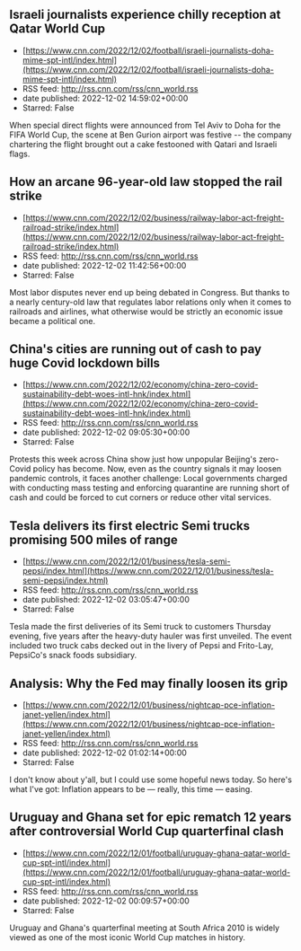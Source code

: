 ## Israeli journalists experience chilly reception at Qatar World Cup
 - [https://www.cnn.com/2022/12/02/football/israeli-journalists-doha-mime-spt-intl/index.html](https://www.cnn.com/2022/12/02/football/israeli-journalists-doha-mime-spt-intl/index.html)
 - RSS feed: http://rss.cnn.com/rss/cnn_world.rss
 - date published: 2022-12-02 14:59:02+00:00
 - Starred: False

When special direct flights were announced from Tel Aviv to Doha for the FIFA World Cup, the scene at Ben Gurion airport was festive -- the company chartering the flight brought out a cake festooned with Qatari and Israeli flags.

## How an arcane 96-year-old law stopped the rail strike
 - [https://www.cnn.com/2022/12/02/business/railway-labor-act-freight-railroad-strike/index.html](https://www.cnn.com/2022/12/02/business/railway-labor-act-freight-railroad-strike/index.html)
 - RSS feed: http://rss.cnn.com/rss/cnn_world.rss
 - date published: 2022-12-02 11:42:56+00:00
 - Starred: False

Most labor disputes never end up being debated in Congress. But thanks to a nearly century-old law that regulates labor relations only when it comes to railroads and airlines, what otherwise would be strictly an economic issue became a political one.

## China's cities are running out of cash to pay huge Covid lockdown bills
 - [https://www.cnn.com/2022/12/02/economy/china-zero-covid-sustainability-debt-woes-intl-hnk/index.html](https://www.cnn.com/2022/12/02/economy/china-zero-covid-sustainability-debt-woes-intl-hnk/index.html)
 - RSS feed: http://rss.cnn.com/rss/cnn_world.rss
 - date published: 2022-12-02 09:05:30+00:00
 - Starred: False

Protests this week across China show just how unpopular Beijing's zero-Covid policy has become. Now, even as the country signals it may loosen pandemic controls, it faces another challenge: Local governments charged with conducting mass testing and enforcing quarantine are running short of cash and could be forced to cut corners or reduce other vital services.

## Tesla delivers its first electric Semi trucks promising 500 miles of range
 - [https://www.cnn.com/2022/12/01/business/tesla-semi-pepsi/index.html](https://www.cnn.com/2022/12/01/business/tesla-semi-pepsi/index.html)
 - RSS feed: http://rss.cnn.com/rss/cnn_world.rss
 - date published: 2022-12-02 03:05:47+00:00
 - Starred: False

Tesla made the first deliveries of its Semi truck to customers Thursday evening, five years after the heavy-duty hauler was first unveiled. The event included two truck cabs decked out in the livery of Pepsi and Frito-Lay, PepsiCo's snack foods subsidiary.

## Analysis: Why the Fed may finally loosen its grip
 - [https://www.cnn.com/2022/12/01/business/nightcap-pce-inflation-janet-yellen/index.html](https://www.cnn.com/2022/12/01/business/nightcap-pce-inflation-janet-yellen/index.html)
 - RSS feed: http://rss.cnn.com/rss/cnn_world.rss
 - date published: 2022-12-02 01:02:14+00:00
 - Starred: False

I don't know about y'all, but I could use some hopeful news today. So here's what I've got: Inflation appears to be — really, this time — easing.

## Uruguay and Ghana set for epic rematch 12 years after controversial World Cup quarterfinal clash
 - [https://www.cnn.com/2022/12/01/football/uruguay-ghana-qatar-world-cup-spt-intl/index.html](https://www.cnn.com/2022/12/01/football/uruguay-ghana-qatar-world-cup-spt-intl/index.html)
 - RSS feed: http://rss.cnn.com/rss/cnn_world.rss
 - date published: 2022-12-02 00:09:57+00:00
 - Starred: False

Uruguay and Ghana's quarterfinal meeting at South Africa 2010 is widely viewed as one of the most iconic World Cup matches in history.
